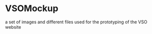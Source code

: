 VSOMockup
=========

a set of images and different files used for the prototyping of the VSO website